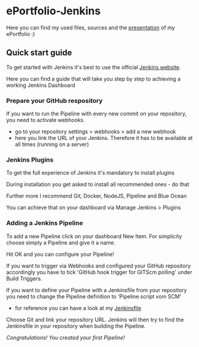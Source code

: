 # ePortfolio-Jenkins
Here you can find my used files, sources and the [presentation](./Jenkins_ePortfolio.pdf) of my ePortfolio :)

## Quick start guide
To get started with Jenkins it's best to use the official [Jenkins website](https://www.jenkins.io/doc/pipeline/tour/getting-started/).

Here you can find a guide that will take you step by step to achieving a working Jenkins Dashboard

### Prepare your GitHub respository
If you want to run the Pipeline with every new commit on your repository, you need to activate webhooks.
- go to your repository settings > webhooks > add a new webhook
- here you link the URL of your Jenkins. Therefore it has to be available at all times (running on a server)

### Jenkins Plugins
To get the full experience of Jenkins it's mandatory to install plugins

During installation you get asked to install all recommended ones - do that

Further more I recommend Git, Docker, NodeJS, Pipeline and Blue Ocean

You can achieve that on your dashboard via Manage Jenkins > Plugins

### Adding a Jenkins Pipeline
To add a new Pipeline click on your dashboard New Item. For simplicity choose simply a Pipeline and give it a name.

Hit OK and you can configure your Pipeline! 

If you want to trigger via Webhooks and configured your GitHub repository accordingly you have to tick 'GitHub hook trigger for GITScm polling' under Build Triggers.

If you want to define your Pipeline with a Jenkinsfile from your repository you need to change the Pipeline definition to 'Pipeline script vom SCM'
- for reference you can have a look at my [Jenkinsfile](./Jenkinsfile)

Choose Git and link your repository URL. Jenkins will then try to find the Jenkinsfile in your repository when building the Pipeline.

*Congratulations! You created your first Pipeline!*
